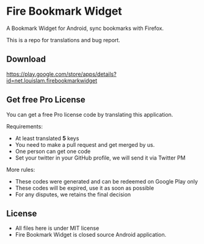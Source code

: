 # Fire Bookmark Widget

A Bookmark Widget for Android, sync bookmarks with Firefox.

This is a repo for translations and bug report.

## Download

https://play.google.com/store/apps/details?id=net.louislam.firebookmarkwidget

## Get free Pro License

You can get a free Pro license code by translating this application.

Requirements:
- At least translated __5__ keys
- You need to make a pull request and get merged by us.
- One person can get one code
- Set your twitter in your GitHub profile, we will send it via Twitter PM

More rules:
- These codes were generated and can be redeemed on Google Play only
- These codes will be expired, use it as soon as possible
- For any disputes, we retains the final decision

## License

- All files here is under MIT license
- Fire Bookmark Widget is closed source Android application.
